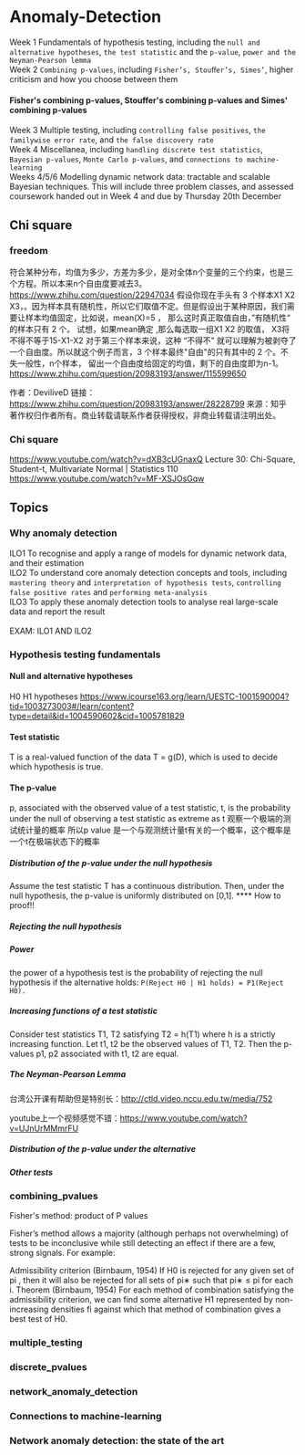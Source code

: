 # Anomaly-Detection
Week 1 Fundamentals of hypothesis testing, including the `null and alternative hypotheses`, `the test statistic` and the `p-value`, `power and the Neyman-Pearson lemma` <br>
Week 2 `Combining p-values`, including `Fisher’s, Stouﬀer’s, Simes’`, higher criticism and how you choose between them <br>
#### Fisher's combining p-values, Stouffer's combining p-values and Simes' combining p-values<br>
Week 3 Multiple testing, including `controlling false positives`, `the familywise error rate`, and `the false discovery rate` <br>
Week 4 Miscellanea, including `handling discrete test statistics`, `Bayesian p-values`, `Monte Carlo p-values`, and `connections to machine-learning` <br>
Weeks 4/5/6 Modelling dynamic network data: tractable and scalable Bayesian techniques. This will include three problem classes, and assessed coursework handed out in Week 4 and due by Thursday 20th December
## Chi square
### freedom
符合某种分布，均值为多少，方差为多少，是对全体n个变量的三个约束，也是三个方程。所以本来n个自由度要减去3。
https://www.zhihu.com/question/22947034
假设你现在手头有 3 个样本X1 X2 X3，。因为样本具有随机性，所以它们取值不定。但是假设出于某种原因，我们需要让样本均值固定，比如说，mean(X)=5  ， 那么这时真正取值自由，”有随机性“ 的样本只有 2 个。 试想，如果mean确定 ,那么每选取一组X1 X2 的取值， X3将不得不等于15-X1-X2 对于第三个样本来说，这种 “不得不” 就可以理解为被剥夺了一个自由度。所以就这个例子而言，3 个样本最终"自由"的只有其中的 2 个。不失一般性，n个样本， 留出一个自由度给固定的均值，剩下的自由度即为n-1。
https://www.zhihu.com/question/20983193/answer/115599650

作者：DeviliveD
链接：https://www.zhihu.com/question/20983193/answer/28228799
来源：知乎
著作权归作者所有。商业转载请联系作者获得授权，非商业转载请注明出处。
### Chi square
https://www.youtube.com/watch?v=dXB3cUGnaxQ
Lecture 30: Chi-Square, Student-t, Multivariate Normal | Statistics 110
https://www.youtube.com/watch?v=MF-XSJOsGqw
## Topics
### Why anomaly detection
ILO1 To recognise and apply a range of models for dynamic network data, and their estimation <br>
ILO2 To understand core anomaly detection concepts and tools, including `mastering theory` and `interpretation of hypothesis tests`, `controlling false positive rates` and `performing meta-analysis` <br>
ILO3 To apply these anomaly detection tools to analyse real large-scale data and report the result<br>
<br>
EXAM: ILO1 AND ILO2 <br>

### Hypothesis testing fundamentals
#### Null and alternative hypotheses
H0 H1 hypotheses
https://www.icourse163.org/learn/UESTC-1001590004?tid=1003273003#/learn/content?type=detail&id=1004590602&cid=1005781829
#### Test statistic
T is a real-valued function of the data T = g(D), which is used to decide which hypothesis is true.

#### The p-value
p, associated with the observed value of a test statistic, t, is the probability under the null of observing a test statistic as extreme as t
观察一个极端的测试统计量的概率
所以p value 是一个与观测统计量t有关的一个概率，这个概率是一个t在极端状态下的概率

##### Distribution of the p-value under the null hypothesis
Assume the test statistic T has a continuous distribution. Then, under the null hypothesis, the p-value is uniformly distributed on [0,1].
**** How to proof!!
##### Rejecting the null hypothesis
##### Power
 the power of a hypothesis test is the probability of rejecting the null hypothesis if the alternative holds: 
 ```P(Reject H0 | H1 holds) = P1(Reject H0). ```
##### Increasing functions of a test statistic

Consider test statistics T1, T2 satisfying T2 = h(T1) where h is a strictly increasing function. Let t1, t2 be the observed values of T1, T2. Then the p-values p1, p2 associated with t1, t2 are equal.
 
##### The Neyman-Pearson Lemma
 台湾公开课有帮助但是特别长：http://ctld.video.nccu.edu.tw/media/752

 youtube上一个视频感觉不错：https://www.youtube.com/watch?v=UJnUrMMmrFU
##### Distribution of the p-value under the alternative
##### Other tests


### combining_pvalues
Fisher's method: product of P values

Fisher’s method allows a majority (although perhaps not overwhelming) of tests to be inconclusive while still detecting an effect if there are a few, strong signals. For example:

Admissibility criterion (Birnbaum, 1954)
If H0 is rejected for any given set of pi , then it will also be rejected for all sets of pi∗ such that pi∗ ≤ pi for each i.
Theorem (Birnbaum, 1954)
For each method of combination satisfying the admissibility criterion, we can find some alternative H1 represented by non-increasing densities fi against which that method of combination gives a best test of H0.

### multiple_testing
### discrete_pvalues
### network_anomaly_detection
### Connections to machine-learning
### Network anomaly detection: the state of the art

